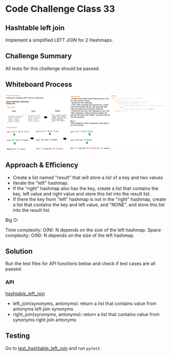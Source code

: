 # Code Challenge Class 33
## Hashtable left join
Implement a simplified LEFT JOIN for 2 Hashmaps.

## Challenge Summary
All tests for this challenge should be passed.

## Whiteboard Process
![left_join](left_join.png)

## Approach & Efficiency
- Create a list named "result" that will store a list of a key and two values
- Iterate the "left" hashmap.
- If the "right" hashmap also has the key, create a list that contains the key, left value and right value and store this list into the result list.
- If there the key from "left" hashmap is not in the "right" hashmap, create a list that contains the key and left value, and "NONE", and store this list into the result list.

Big O:

Time complexity: O(N): N depends on the size of the left hashmap.
Space complexity: O(N): N depends on the size of the left hashmap.

## Solution
Run the test files for API functions below and check if test cases are all passed.

### API

[hashtable_left_join](../../code_challenges/hashtable_left_join.py)
- left_join(synonyms, antonyms): return a list that contains value from antonyms left join synonyms
- right_join(synonyms, antonyms): return a list that contains value from synonyms right join antonyms

## Testing

Go to [test_hashtable_left_join](../../tests/code_challenges/test_hashtable_left_join.py) and run ``pytest``.

